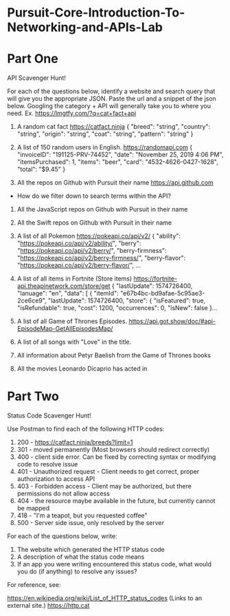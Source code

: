 # Pursuit-Core-Introduction-To-Networking-and-APIs-Lab

# Part One

API Scavenger Hunt!

For each of the questions below, identify a website and search query that will give you the appropriate JSON.  Paste the url and a snippet of the json below.  Googling the category + API will generally take you to where you need.  Ex. https://lmgtfy.com/?q=cat+fact+api

1. A random cat fact
https://catfact.ninja
{
  "breed": "string",
  "country": "string",
  "origin": "string",
  "coat": "string",
  "pattern": "string"
}
1. A list of 150 random users in English.
https://randomapi.com
{
  "invoiceID": "191125-PRV-74452",
  "date": "November 25, 2019 4:06 PM",
  "itemsPurchased": 1,
  "items": "beer",
  "card": "4532-4626-0427-1628",
  "total": "$9.45"
}

1. All the repos on Github with Pursuit their name
https://api.github.com

- How do we filter down to search terms within the API? 

1. All the JavaScript repos on Github with Pursuit in their name


1. All the Swift repos on Github with Pursuit in their name


1. A list of all Pokemon
https://pokeapi.co/api/v2/
{
"ability": "https://pokeapi.co/api/v2/ability/",
"berry": "https://pokeapi.co/api/v2/berry/",
"berry-firmness": "https://pokeapi.co/api/v2/berry-firmness/",
"berry-flavor": "https://pokeapi.co/api/v2/berry-flavor/",
...

1. A list of all items in Fortnite
(Store items) https://fortnite-api.theapinetwork.com/store/get
{
"lastUpdate": 1574726400,
"lanuage": "en",
"data": [
    {
        "itemId": "e67b4bc-bd9afae-5c95ae3-2ce6ce9",
        "lastUpdate": 1574726400,
        "store": {
            "isFeatured": true,
            "isRefundable": true,
            "cost": 1200,
            "occurrences": 0,
            "isNew": false
            }...
1. A list of all Game of Thrones Episodes.
https://api.got.show/doc/#api-EpisodeMap-GetAllEpisodesMap/
1. A list of all songs with "Love" in the title.
1. All information about Petyr Baelish from the Game of Thrones books
1. All the movies Leonardo Dicaprio has acted in

# Part Two

Status Code Scavenger Hunt!

Use Postman to find each of the following HTTP codes:


1. 200 - https://catfact.ninja/breeds?limit=1
1. 301 - moved permanently (Most browsers should redirect correctly)
1. 400 - client side error. Can be fixed by correcting syntax or modifying code to resolve issue
1. 401 - Unauthorized request - Client needs to get correct, proper authorization to access API
1. 403 - Forbidden access - Client may be authorized, but there permissions do not allow access
1. 404 - the resource maybe available in the future, but currently cannot be mapped
1. 418 - "I'm a teapot, but you requested coffee"
1. 500  - Server side issue, only resolved by the server


For each of the questions below, write:

1. The website which generated the HTTP status code
2. A description of what the status code means
3. If an app you were writing encountered this status code, what would you do (if anything) to resolve any issues?


For reference, see:

https://en.wikipedia.org/wiki/List_of_HTTP_status_codes (Links to an external site.)
https://http.cat




